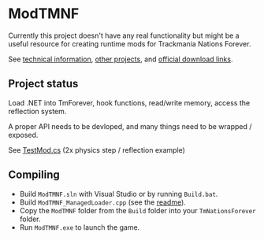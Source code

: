 # ModTMNF

Currently this project doesn't have any real functionality but might be a useful resource for creating runtime mods for Trackmania Nations Forever.

See [technical information](/ModTMNF/Analysis/Docs/), [other projects](/ModTMNF/Analysis/Docs/OtherProjects.md), and [official download links](/ModTMNF/Analysis/Docs/DownloadLinks.md).

## Project status

Load .NET into TmForever, hook functions, read/write memory, access the reflection system.

A proper API needs to be devloped, and many things need to be wrapped / exposed.

See [TestMod.cs](/ModTMNF/Mods/TestMod.cs) (2x physics step / reflection example)

## Compiling

- Build `ModTMNF.sln` with Visual Studio or by running `Build.bat`.
- Build `ModTMNF_ManagedLoader.cpp` (see the [readme](/ModTMNF_ManagedLoader/README.md)).
- Copy the `ModTMNF` folder from the `Build` folder into your `TmNationsForever` folder.
- Run `ModTMNF.exe` to launch the game.
